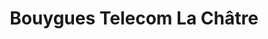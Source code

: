 ---
title: "Bouygues Telecom La Châtre"
url: /la-chatre/bouygues-telecom-la-chatre/
shop: téléphone portable
---